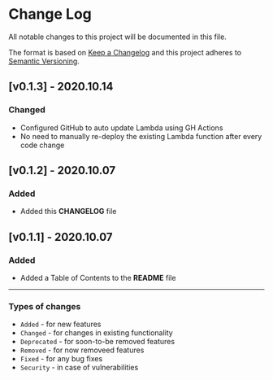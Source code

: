 # Change Log
All notable changes to this project will be documented in this file.

The format is based on [Keep a Changelog](https://keepachangelog.com/)
and this project adheres to [Semantic Versioning](https://semver.org/).

## [v0.1.3] - 2020.10.14
### Changed
- Configured GitHub to auto update Lambda using GH Actions
- No need to manually re-deploy the existing Lambda function after every code change

## [v0.1.2] - 2020.10.07
### Added
- Added this **CHANGELOG** file

## [v0.1.1] - 2020.10.07
### Added
- Added a Table of Contents to the **README** file

*****

### Types of changes
- `Added` - for new features
- `Changed` - for changes in existing functionality
- `Deprecated` - for soon-to-be removed features
- `Removed` - for now removeed features
- `Fixed` - for any bug fixes
- `Security` - in case of vulnerabilities
